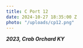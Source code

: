 ```yaml
---
title: C Port 12
date: 2024-10-27 18:35:00 Z
photo: "/uploads/cp12.png"
---
```


***2023, Crab Orchard KY***